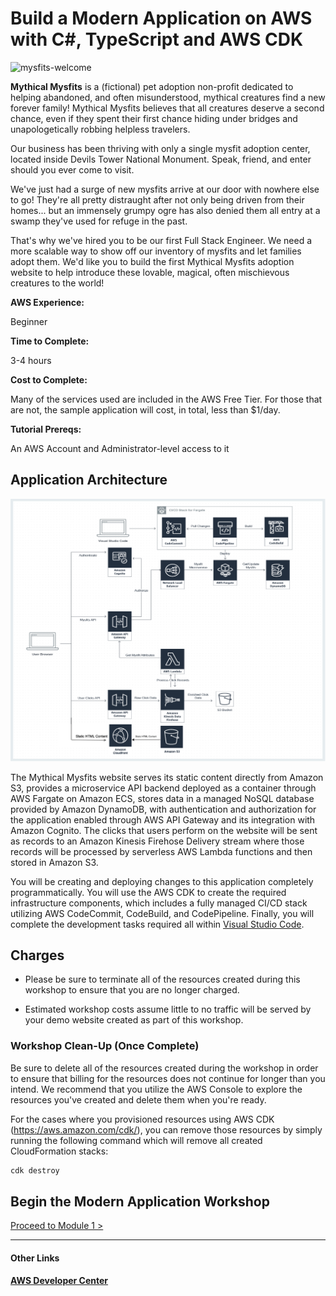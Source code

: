 # Build a Modern Application on AWS with C#, TypeScript and AWS CDK

![mysfits-welcome](https://www.mythicalmysfits.com/images/mysfits_banner.gif)

**Mythical Mysfits** is a (fictional) pet adoption non-profit dedicated to helping abandoned, and often misunderstood, mythical creatures find a new forever family! Mythical Mysfits believes that all creatures deserve a second chance, even if they spent their first chance hiding under bridges and unapologetically robbing helpless travelers.

Our business has been thriving with only a single mysfit adoption center, located inside Devils Tower National Monument. Speak, friend, and enter should you ever come to visit.

We've just had a surge of new mysfits arrive at our door with nowhere else to go!  They're all pretty distraught after not only being driven from their homes... but an immensely grumpy ogre has also denied them all entry at a swamp they've used for refuge in the past.

That's why we've hired you to be our first Full Stack Engineer. We need a more scalable way to show off our inventory of mysfits and let families adopt them. We'd like you to build the first Mythical Mysfits adoption website to help introduce these lovable, magical, often mischievous creatures to the world!

**AWS Experience:**

Beginner

**Time to Complete:**

3-4 hours

**Cost to Complete:**

Many of the services used are included in the AWS Free Tier. For those that are not, the sample application will cost, in total, less than $1/day.

**Tutorial Prereqs:**

An AWS Account and Administrator-level access to it

## Application Architecture

![Application Architecture](/images/arch-diagram.png)

The Mythical Mysfits website serves its static content directly from Amazon S3, provides a microservice API backend deployed as a container through AWS Fargate on Amazon ECS, stores data in a managed NoSQL database provided by Amazon DynamoDB, with authentication and authorization for the application enabled through AWS API Gateway and its integration with Amazon Cognito.  The clicks that users perform on the website will be sent as records to an Amazon Kinesis Firehose Delivery stream where those records will be processed by serverless AWS Lambda functions and then stored in Amazon S3.

You will be creating and deploying changes to this application completely programmatically. You will use the AWS CDK to create the required infrastructure components, which includes a fully managed CI/CD stack utilizing AWS CodeCommit, CodeBuild, and CodePipeline.  Finally, you will complete the development tasks required all within [Visual Studio Code](https://code.visualstudio.com/).

## Charges

* Please be sure to terminate all of the resources created during this workshop to ensure that you are no longer charged.

* Estimated workshop costs assume little to no traffic will be served by your demo website created as part of this workshop.

### Workshop Clean-Up (Once Complete)

Be sure to delete all of the resources created during the workshop in order to ensure that billing for the resources does not continue for longer than you intend.  We recommend that you utilize the AWS Console to explore the resources you've created and delete them when you're ready.

For the cases where you provisioned resources using AWS CDK (https://aws.amazon.com/cdk/), you can remove those resources by simply running the following command which will remove all created CloudFormation stacks:

```sh
cdk destroy
```

## Begin the Modern Application Workshop

[Proceed to Module 1 >](/module-1)

---
#### Other Links

__[AWS Developer Center](https://developer.aws)__
